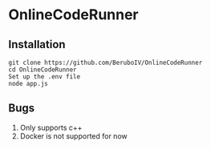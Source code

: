 # OnlineCodeRunner

## Installation

```
git clone https://github.com/BeruboIV/OnlineCodeRunner
cd OnlineCodeRunner
Set up the .env file
node app.js
```

## Bugs

1. Only supports c++
2. Docker is not supported for now
